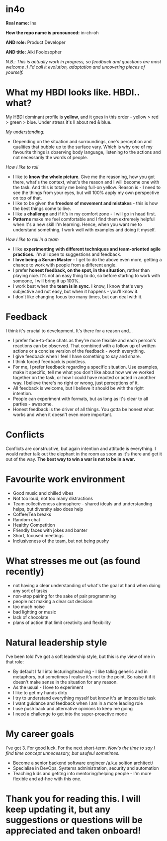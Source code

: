 # in4o

**Real name:** Ina

**How the repo name is pronounced:** in-ch-oh

**AND role:** Product Developer

**AND title:** Aiki Foolosopher


_N.B.: This is actually work in progress, so feedback and questions are most welcome :) I'd call it evolution, adaptation and uncovering pieces of yourself._


# What my HBDI looks like. HBDI.. what?

My HBDI dominant profile is **yellow**, and it goes in this order - yellow > red > green > blue. Under stress it's ll about red & blue. 

_My understanding:_ 
- Depending on the situation and surroundings, one's perception and qualities that bubble up to the surface vary. Which is why one of my favourite things is observing body language, listening to the actions and not necessarily the words of people.

_How I like to roll_ 
- I like to **know the whole picture**. Give me the reasoning, how you got there, what's the context, what's the reason and I will become one with the task. And this is totally me being full-on yellow. Reason is - I need to see the things from your eyes, but will 100% apply my own perspective on top of that.
- I like to be given the **freedom of movement and mistakes** - this is how the best things come to live.
- I like a **challenge** and if it's in my comfort zone - I will go in head first. 
- **Patterns** make me feel comfortable and I find them extremely helpful when it's a new skill I'm learning. Hence, when you want me to understand something, I work well with examples and doing it myself.

_How I like to roll in a team_
- I like **experimenting with different techniques and team-oriented agile practices**. I'm all open to suggestions and feedback.
- I **love being a Scrum Master** - I get to do the above even more, getting a chance to work with people from a different angle. 
- I prefer **honest feedback, on the spot, in the situation**, rather than playing nice. It's not an easy thing to do, so before starting to work with someone, I will bring it up 100%.
- I work best when the **team is in sync**. I know, I know that's very subjective and not easy, but when it happens - you'll know it. 
- I don't like changing focus too many times, but can deal with it. 

# Feedback
I think it's crucial to development. It's there for a reason and... 
- I prefer face-to-face chats as they're more flexible and each person's reactions can be observed. That combined with a follow up of written actions or a concise version of the feedback - worth everything.
- I give feedback when I feel I have something to say and share. 
- I think forced feedback is pointless.
- For me, I prefer feedback regarding a specific situation. Use examples, make it specific, tell me what you don't like about how we've worked together on the task, or how I could have reacted or acted in anotther way. I believe there's no right or wrong, just perceptions of it.
- All feedback is welcome, but I believe it should be with the right intention. 
- People can experiment with formats, but as long as it's clear to all parties - awesome. 
- Honest feedback is the driver of all things. You gotta be honest what works and when it doesn't even more important.

# Conflicts 
Conflicts are constructive, but again intention and attitude is everything. I would rather talk out the elephant in the room as soon as it's there and get it out of the way.
**The best way to win a war is not to be in a war.** 

# Favourite work environment 
- Good music and chilled vibes
- Not too loud, not too many distractions
- Team collectiveness atmosphere - shared ideals and understanding helps, but diversity also does help
- Coffee/Tea breaks
- Random chat 
- Healthy Competition 
- Friendly faces with jokes and banter
- Short, focused meetings
- Inclusiveness of the team, but not being pushy

# What stresses me out (as found recently)
- not having a clear understanding of what's the goal at hand when doing any sort of tasks
- non-stop pairing for the sake of pair programming 
- people not making a clear cut decision 
- too much noise
- bad lighting or music 
- lack of chocolate 
- plans of action that limit creativity and flexibility

# Natural leadership style
I've been told I've got a soft leadership style, but this is my view of me in that role:
- By default I fall into lecturing/teaching - I like talkig generic and in metaphors, but sometimes I realise it's not to the point. So raise it if it doesn't make sense in the situation for any reason.
- As the usual - I love to experiment 
- I like to get my hands dirty 
- I try to understand everything myself but know it's an impossible task
- I want guidance and feedback when I am in a more leading role
- I use push back and alternative opinions to keep me going
- I need a challenge to get into the super-proactive mode

# My career goals
I've got 3. For good luck. For the next short-term. _Now's the time to say I find time concept unnecessary, but usufeul sometimes._

- Become a senior backend software engineer /a.k.a soltion architect/
- Specialise in DevOps, Systems administration, security and automation
- Teaching kids and getitng into mentoring/helping people - I'm more flexible and ad-hoc with this one. 

# Thank you for reading this. I will keep updating it, but any suggestions or questions will be appreciated and taken onboard!
